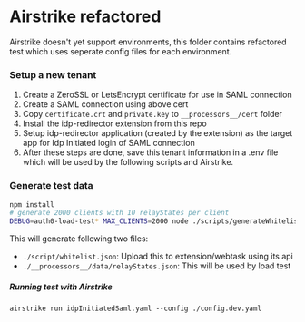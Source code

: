 # Airstrike refactored

Airstrike doesn't yet support environments, this folder contains refactored test which uses seperate config files for each environment.

### Setup a new tenant

1. Create a ZeroSSL or LetsEncrypt certificate for use in SAML connection
2. Create a SAML connection using above cert
3. Copy `certificate.crt` and `private.key` to `__processors__/cert` folder
4. Install the idp-redirector extension from this repo
5. Setup idp-redirector application (created by the extension) as the target app for Idp Initiated login of SAML connection
6. After these steps are done, save this tenant information in a .env file which
   will be used by the following scripts and Airstrike.

### Generate test data

```bash
npm install
# generate 2000 clients with 10 relayStates per client
DEBUG=auth0-load-test* MAX_CLIENTS=2000 node ./scripts/generateWhitelist.js
```

This will generate following two files:

- `./script/whitelist.json`: Upload this to extension/webtask using its api
- `./__processors__/data/relayStates.json`: This will be used by load test

##### Running test with Airstrike

`airstrike run idpInitiatedSaml.yaml --config ./config.dev.yaml`

